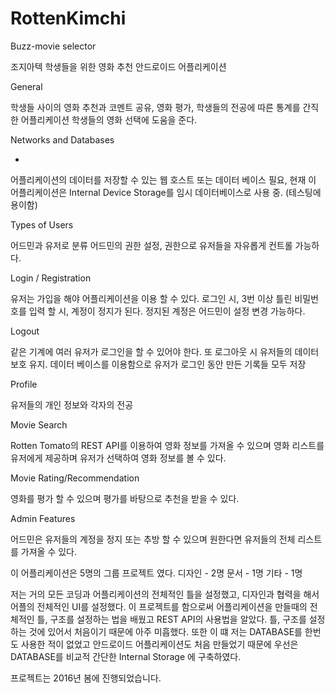 # RottenKimchi

Buzz-movie selector

조지아텍 학생들을 위한 영화 추천 안드로이드 어플리케이션

General

학생들 사이의 영화 추천과 코멘트 공유, 영화 평가, 학생들의 전공에 따른 통계를 간직한 어플리케이션
학생들의 영화 선택에 도움을 준다.

Networks and Databases

- 
어플리케이션의 데이터를 저장할 수 있는 웹 호스트 또는 데이터 베이스 필요, 현재 이 어플리케이션은 Internal Device Storage를 임시 데이터베이스로 사용 중. (테스팅에 용이함)

Types of Users

어드민과 유저로 분류
어드민의 권한 설정, 권한으로 유저들을 자유롭게 컨트롤 가능하다.

Login / Registration

유저는 가입을 해야 어플리케이션을 이용 할 수 있다.
로그인 시, 3번 이상 틀린 비밀번호를 입력 할 시, 계정이 정지가 된다.
정지된 계정은 어드민이 설정 변경 가능하다.

Logout

같은 기계에 여러 유저가 로그인을 할 수 있어야 한다. 또 로그아웃 시 유저들의 데이터 보호 유지.
데이터 베이스를 이용함으로 유저가 로그인 동안 만든 기록들 모두 저장

Profile 

유저들의 개인 정보와 각자의 전공

Movie Search

Rotten Tomato의 REST API를 이용하여 영화 정보를 가져올 수 있으며 영화 리스트를 유저에게 제공하며 유저가 선택하여 영화 정보를 볼 수 있다.

Movie Rating/Recommendation

영화를 평가 할 수 있으며 평가를 바탕으로 추천을 받을 수 있다.

Admin Features

어드민은 유저들의 계정을 정지 또는 추방 할 수 있으며 원한다면 유저들의 전체 리스트를 가져올 수 있다.


이 어플리케이션은 5명의 그룹 프로젝트 였다.
디자인 - 2명
문서 - 1명
기타 - 1명

저는 거의 모든 코딩과 어플리케이션의 전체적인 틀을 설정했고, 디자인과 협력을 해서 어플의 전체적인 UI를 설정했다.
이 프로젝트를 함으로써 어플리케이션을 만들때의 전체적인 틀, 구조를 설정하는 법을 배웠고 REST API의 사용법을 알았다. 
틀, 구조를 설정하는 것에 있어서 처음이기 때문에 아주 미흡했다. 또한 이 떄 저는 DATABASE를 한번도 사용한 적이 없었고 안드로이드 어플리케이션도 처음 만들었기 때문에 우선은 DATABASE를 비교적 간단한 Internal Storage 에 구축하였다.

프로젝트는 2016년 봄에 진행되었습니다.

